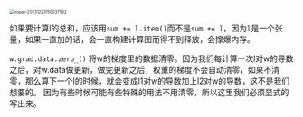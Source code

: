 <img src="C:\Users\Phimi\Desktop\DLStart\Notes\assets\image-20231223150037562.png" alt="image-20231223150037562" style="zoom: 50%;" />

如果要计算l的总和，应该用`sum += l.item()`而不是`sum += l`，因为`l`是一个张量，如果一直加的话，会一直构建计算图而得不到释放，会撑爆内存。

`w.grad.data.zero_()`
将w的梯度里的数据清零。因为我们每计算一次l对w的导数之后，对w.data做更新，做完更新之后，权重的梯度不会自动清零，如果不清零，那么算下一个l的时候，就会变成l1对w的导数加上l2对w的导数，这不是我们想要的。
因为有些时候可能有些特殊的用法不用清零，所以这里我们必须显式的写出来。